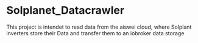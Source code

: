# Solplanet_Datacrawler
This project is intendet to read data from the aiswei cloud, where Solplant inverters store their Data and transfer them to an iobroker data storage
